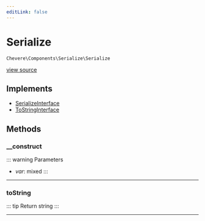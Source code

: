 ```yaml
---
editLink: false
---
```


# Serialize

`Chevere\Components\Serialize\Serialize`

[view source](https://github.com/chevere/chevere/blob/main/src/Chevere/Components/Serialize/Serialize.php)

## Implements

- [SerializeInterface](../../Interfaces/Serialize/SerializeInterface.md)
- [ToStringInterface](../../Interfaces/Common/ToStringInterface.md)

## Methods

### __construct

::: warning Parameters
- *var*: mixed
:::

---

### toString

::: tip Return
string
:::

---
